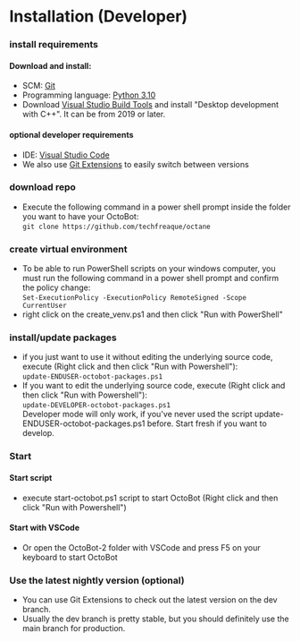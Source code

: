 # Installation (Developer)

### install requirements

#### Download and install:

* SCM: [Git](https://git-scm.com/downloads)
* Programming language: [Python 3.10](https://www.python.org/downloads/release/python-3109/)
* Download [Visual Studio Build Tools](https://aka.ms/vs/17/release/vs\_BuildTools.exe) and install "Desktop development with C++". It can be from 2019 or later.

#### optional developer requirements

* IDE: [Visual Studio Code](https://code.visualstudio.com/Download)
* We also use [Git Extensions](https://gitextensions.github.io/) to easily switch between versions

### download repo

* Execute the following command in a power shell prompt inside the folder you want to have your OctoBot:\
  `git clone https://github.com/techfreaque/octane`

### create virtual environment

* To be able to run PowerShell scripts on your windows computer, you must run the following command in a power shell prompt and confirm the policy change:\
  `Set-ExecutionPolicy -ExecutionPolicy RemoteSigned -Scope CurrentUser`
* right click on the create\_venv.ps1 and then click "Run with PowerShell"

### install/update packages

* if you just want to use it without editing the underlying source code, execute (Right click and then click "Run with Powershell"):\
  `update-ENDUSER-octobot-packages.ps1`
* If you want to edit the underlying source code, execute (Right click and then click "Run with Powershell"):\
  `update-DEVELOPER-octobot-packages.ps1`\
  Developer mode will only work, if you've never used the script update-ENDUSER-octobot-packages.ps1 before. Start fresh if you want to develop.

### Start

#### Start script

* execute start-octobot.ps1 script to start OctoBot (Right click and then click "Run with Powershell")

#### Start with VSCode

* Or open the OctoBot-2 folder with VSCode and press F5 on your keyboard to start OctoBot

### Use the latest nightly version (optional)

* You can use Git Extensions to check out the latest version on the dev branch.
* Usually the dev branch is pretty stable, but you should definitely use the main branch for production.
